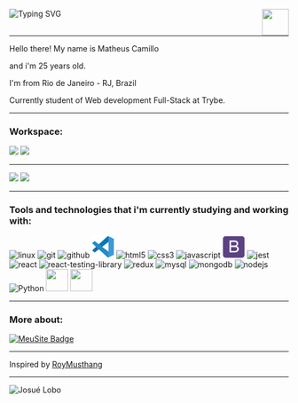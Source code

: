 
![Typing SVG](https://readme-typing-svg.herokuapp.com?font=&color=808080&size=45&center=true&vCenter=true&width=400&height=54&lines=Hi!+I'm+Matheus!)
<a href="https://www.linkedin.com/in/mcamillofernandes/" target="_blank">
  <img align="right" src="https://i.ibb.co/Kx2GSrT/linkedin.png" width="48px" height="48px"></a><br/>
  <br />
  
  <hr />
  
  <p>Hello there! My name is Matheus Camillo</p>
  <p>and i'm 25 years old.</p>
  <p>I'm from Rio de Janeiro - RJ, Brazil</p>
  <p>Currently student of Web development Full-Stack at Trybe.</p>
  
  <hr />
  
  ### Workspace:
  
  <p>
  <img src="https://img.shields.io/badge/AMD-Ryzen_7_2700-ED1C24?style=for-the-badge&logo=amd&logoColor=white" />
  <img src="https://img.shields.io/badge/NVIDIA-RTX2060S-76B900?style=for-the-badge&logo=nvidia&logoColor=white" />
  <p/>
  
  <hr />
  
  <div>
  <img width="400em" src="https://github-readme-stats.vercel.app/api?username=mcamillosf&show_icons=true&theme=radical&include_all_commits=true&count_private=true">
  <img width="395em" src="https://github-readme-stats.vercel.app/api/top-langs/?username=mcamillosf&layout=compact&langs_count=7&theme=radical">
  </div>
  
  <hr />
  
  ### Tools and technologies that i'm currently studying and working with:
  <p>
  <img src="https://cdn.icon-icons.com/icons2/195/PNG/256/OS_Linux_23399.png" alt="linux" width="40" height="40" />
  <img src="https://cdn.icon-icons.com/icons2/2107/PNG/512/file_type_git_icon_130581.png" alt="git" width="40" height="40"/> 
  <img src="https://cdn.icon-icons.com/icons2/936/PNG/512/github-logo_icon-icons.com_73546.png" alt="github" width="40" height="40"/>
  <img src="https://raw.githubusercontent.com/devicons/devicon/master/icons/vscode/vscode-original.svg" alt="vscode" width="40" height="40" />
  <img src="https://cdn.icon-icons.com/icons2/2107/PNG/512/file_type_html_icon_130541.png" alt="html5" width="40" height="40"/> 
  <img src="https://cdn.icon-icons.com/icons2/2107/PNG/512/file_type_css_icon_130661.png" alt="css3" width="40" height="40"/> 
  <img src="https://cdn.icon-icons.com/icons2/2108/PNG/512/javascript_icon_130900.png" alt="javascript" width="40" height="40"/>
  <img src="https://raw.githubusercontent.com/devicons/devicon/master/icons/bootstrap/bootstrap-plain.svg" alt="Bootstrap" width="40" height="40" />
  <img src="https://cdn.icon-icons.com/icons2/2107/PNG/512/file_type_jest_icon_130514.png" alt="jest" width="40" height="40"/>
  <img src="https://cdn.icon-icons.com/icons2/2415/PNG/512/react_original_logo_icon_146374.png" alt="react" width="40" height="40"/> 
  <img src="https://user-images.githubusercontent.com/80691766/134706033-799f21ca-b461-4c2d-8a03-417b134cc8dd.png" alt="react-testing-library" width="40" height="40"/> 
  <img src="https://cdn.icon-icons.com/icons2/2415/PNG/512/redux_original_logo_icon_146365.png" alt="redux" width="40" height="40"/> 
  <img src="https://cdn.icon-icons.com/icons2/2415/PNG/512/mysql_plain_logo_icon_146414.png" alt="mysql" width="40" height="40"/> 
  <img src="https://cdn.icon-icons.com/icons2/2415/PNG/512/mongodb_original_logo_icon_146424.png" alt="mongodb" width="40" height="40"/> 
  <img src="https://cdn.icon-icons.com/icons2/2415/PNG/512/nodejs_plain_logo_icon_146409.png" alt="nodejs" width="40" height="40"/>
  <img src="https://cdn.icon-icons.com/icons2/112/PNG/512/python_18894.png" alt="Python" width="40" height="40" />
  <img height="40" width="40" src="https://cdn.icon-icons.com/icons2/2108/PNG/128/slack_icon_130829.png">
  <img height="40" width="40" src="https://cdn.icon-icons.com/icons2/836/PNG/128/Trello_icon-icons.com_66775.png">
  </p>
  
  <hr />
  
  ### More about:

  [![MeuSite Badge](https://img.shields.io/badge/website-000000?style=for-the-badge&logo=About.me&logoColor=white)](https://matheuscamillo.com.br/)
  
  <hr />
  
  <p>Inspired by <a href="https://github.com/RoyMusthang">RoyMusthang</a></p>
  
  <hr />
  
  <p align="rigth"> <img src="https://komarev.com/ghpvc/?username=mcamillosf" alt="Josué Lobo" /></p>
  
  
<!--
**mcamillosf/mcamillosf** is a ✨ _special_ ✨ repository because its `README.md` (this file) appears on your GitHub profile.

Here are some ideas to get you started:

- 🔭 I’m currently working on ...
- 🌱 I’m currently learning ...
- 👯 I’m looking to collaborate on ...
- 🤔 I’m looking for help with ...
- 💬 Ask me about ...
- 📫 How to reach me: ...
- 😄 Pronouns: ...
- ⚡ Fun fact: ...
-->
